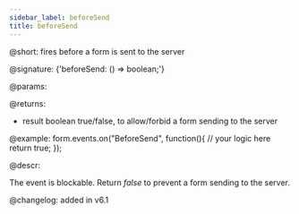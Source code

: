 ```yaml
---
sidebar_label: beforeSend
title: beforeSend
---          
```


@short: fires before a form is sent to the server
	
@signature: {'beforeSend: () => boolean;'}

@params:

@returns:

- result		boolean			true/false, to allow/forbid a form sending to the server

@example:
form.events.on("BeforeSend", function(){
   // your logic here
   return true;
});

@descr:

The event is blockable. Return *false* to prevent a form sending to the server.

@changelog: added in v6.1

[comment]: # (@relatedapi: form/api/form_aftersend_event.md form/api/form_send_method.md)
